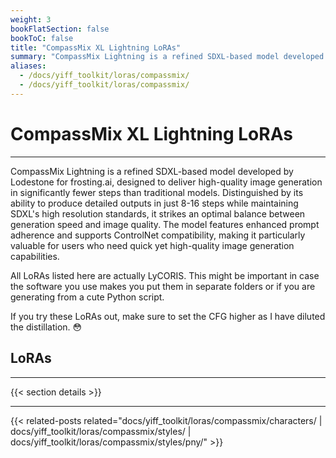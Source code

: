 ```yaml
---
weight: 3
bookFlatSection: false
bookToC: false
title: "CompassMix XL Lightning LoRAs"
summary: "CompassMix Lightning is a refined SDXL-based model developed by Lodestone for frosting.ai, designed to deliver high-quality image generation in significantly fewer steps than traditional models. Distinguished by its ability to produce detailed outputs in just 8-16 steps while maintaining SDXL's high resolution standards, it strikes an optimal balance between generation speed and image quality. The model features enhanced prompt adherence and supports ControlNet compatibility, making it particularly valuable for users who need quick yet high-quality image generation capabilities. This list contains all the LoRAs I have released for this model."
aliases:
  - /docs/yiff_toolkit/loras/compassmix/
  - /docs/yiff_toolkit/loras/compassmix/
---
```


<!--markdownlint-disable MD025 -->

# CompassMix XL Lightning LoRAs

---

CompassMix Lightning is a refined SDXL-based model developed by Lodestone for frosting.ai, designed to deliver high-quality image generation in significantly fewer steps than traditional models. Distinguished by its ability to produce detailed outputs in just 8-16 steps while maintaining SDXL's high resolution standards, it strikes an optimal balance between generation speed and image quality. The model features enhanced prompt adherence and supports ControlNet compatibility, making it particularly valuable for users who need quick yet high-quality image generation capabilities.

All LoRAs listed here are actually LyCORIS. This might be important in case the software you use makes you put them in separate folders or if you are generating from a cute Python script.

If you try these LoRAs out, make sure to set the CFG higher as I have diluted the distillation. 😳

## LoRAs

---

{{< section details >}}

---

{{< related-posts related="docs/yiff_toolkit/loras/compassmix/characters/ | docs/yiff_toolkit/loras/compassmix/styles/ | docs/yiff_toolkit/loras/compassmix/styles/pny/" >}}
